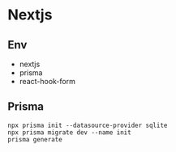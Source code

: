 # Nextjs

## Env

- nextjs
- prisma
- react-hook-form

## Prisma

```
npx prisma init --datasource-provider sqlite
npx prisma migrate dev --name init
prisma generate
```
